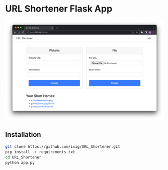 # URL Shortener Flask App

<img src=".github/URL_Shortener.png">

## Installation

```bash
git clone https://github.com/ixig/URL_Shortener.git
pip install -r requirements.txt
cd URL_Shortener
python app.py
```
